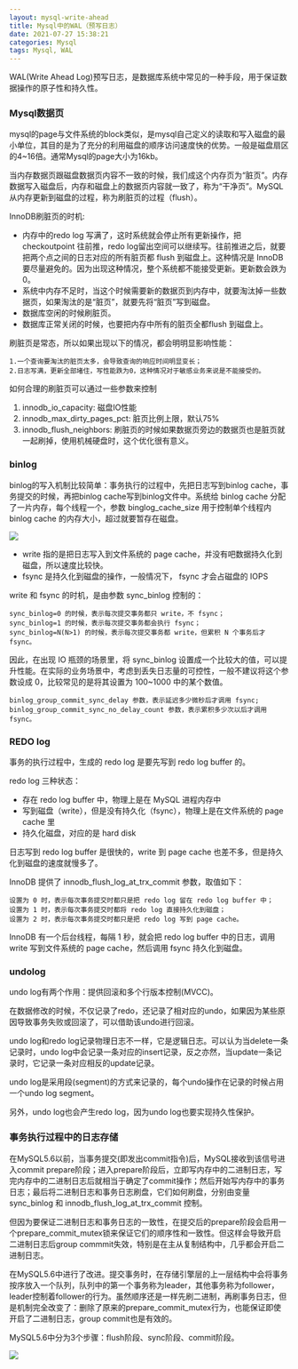 ```yaml
---
layout: mysql-write-ahead
title: Mysql中的WAL（预写日志）
date: 2021-07-27 15:38:21
categories: Mysql
tags: Mysql, WAL
---
```


WAL(Write Ahead Log)预写日志，是数据库系统中常见的一种手段，用于保证数据操作的原子性和持久性。

### Mysql数据页

mysql的page与文件系统的block类似，是mysql自己定义的读取和写入磁盘的最小单位，其目的是为了充分的利用磁盘的顺序访问速度快的优势。一般是磁盘扇区的4~16倍。通常Mysql的page大小为16kb。

当内存数据页跟磁盘数据页内容不一致的时候，我们成这个内存页为“脏页”。内存数据写入磁盘后，内存和磁盘上的数据页内容就一致了，称为“干净页”。MySQL从内存更新到磁盘的过程，称为刷脏页的过程（flush）。

<!--more-->

InnoDB刷脏页的时机:

- 内存中的redo log 写满了，这时系统就会停止所有更新操作，把checkoutpoint 往前推，redo log留出空间可以继续写。往前推进之后，就要把两个点之间的日志对应的所有脏页都 flush 到磁盘上。这种情况是 InnoDB 要尽量避免的。因为出现这种情况，整个系统都不能接受更新。更新数会跌为0。
- 系统中内存不足时，当这个时候需要新的数据页到内存中，就要淘汰掉一些数据页，如果淘汰的是“脏页”，就要先将“脏页”写到磁盘。
- 数据库空闲的时候刷脏页。
- 数据库正常关闭的时候，也要把内存中所有的脏页全都flush 到磁盘上。

刷脏页是常态，所以如果出现以下的情况，都会明明显影响性能：

```
1.一个查询要淘汰的脏页太多，会导致查询的响应时间明显变长；
2.日志写满，更新全部堵住，写性能跌为0，这种情况对于敏感业务来说是不能接受的。
```

如何合理的刷脏页可以通过一些参数来控制

1. innodb_io_capacity: 磁盘IO性能
2. innodb_max_dirty_pages_pct: 脏页比例上限，默认75%
3. innodb_flush_neighbors: 刷脏页的时候如果数据页旁边的数据页也是脏页就一起刷掉，使用机械硬盘时，这个优化很有意义。


### binlog

binlog的写入机制比较简单：事务执行的过程中，先把日志写到binlog cache，事务提交的时候，再把binlog cache写到binlog文件中。系统给 binlog cache 分配了一片内存，每个线程一个，参数 binglog_cache_size 用于控制单个线程内 binlog cache 的内存大小，超过就要暂存在磁盘。


![](https://upload-images.jianshu.io/upload_images/6578832-f121471641dca98d.png?imageMogr2/auto-orient/strip|imageView2/2/w/1142/format/webp)

- write 指的是把日志写入到文件系统的 page cache，并没有吧数据持久化到磁盘，所以速度比较快。
- fsync 是持久化到磁盘的操作，一般情况下， fsync 才会占磁盘的 IOPS

write 和 fsync 的时机，是由参数 sync_binlog 控制的：

```
sync_binlog=0 的时候，表示每次提交事务都只 write，不 fsync；
sync_binlog=1 的时候，表示每次提交事务都会执行 fsync；
sync_binlog=N(N>1) 的时候，表示每次提交事务都 write，但累积 N 个事务后才 fsync。
```

因此，在出现 IO 瓶颈的场景里，将 sync_binlog 设置成一个比较大的值，可以提升性能。在实际的业务场景中，考虑到丢失日志量的可控性，一般不建议将这个参数设成 0，比较常见的是将其设置为 100~1000 中的某个数值。

```
binlog_group_commit_sync_delay 参数，表示延迟多少微秒后才调用 fsync;
binlog_group_commit_sync_no_delay_count 参数，表示累积多少次以后才调用 fsync。
```


### REDO log

事务的执行过程中，生成的 redo log 是要先写到 redo log buffer 的。

redo log 三种状态：

- 存在 redo log buffer 中，物理上是在 MySQL 进程内存中
- 写到磁盘（write），但是没有持久化（fsync），物理上是在文件系统的 page cache 里
- 持久化磁盘，对应的是 hard disk


日志写到 redo log buffer 是很快的，write 到 page cache 也差不多，但是持久化到磁盘的速度就慢多了。

InnoDB 提供了 innodb_flush_log_at_trx_commit 参数，取值如下：


```
设置为 0 时，表示每次事务提交时都只是把 redo log 留在 redo log buffer 中；
设置为 1 时，表示每次事务提交时都将 redo log 直接持久化到磁盘；
设置为 2 时，表示每次事务提交时都只是把 redo log 写到 page cache。
```

InnoDB 有一个后台线程，每隔 1 秒，就会把 redo log buffer 中的日志，调用 write 写到文件系统的 page cache，然后调用 fsync 持久化到磁盘。



### undolog

undo log有两个作用：提供回滚和多个行版本控制(MVCC)。

在数据修改的时候，不仅记录了redo，还记录了相对应的undo，如果因为某些原因导致事务失败或回滚了，可以借助该undo进行回滚。

undo log和redo log记录物理日志不一样，它是逻辑日志。可以认为当delete一条记录时，undo log中会记录一条对应的insert记录，反之亦然，当update一条记录时，它记录一条对应相反的update记录。

undo log是采用段(segment)的方式来记录的，每个undo操作在记录的时候占用一个undo log segment。

另外，undo log也会产生redo log，因为undo log也要实现持久性保护。


### 事务执行过程中的日志存储

在MySQL5.6以前，当事务提交(即发出commit指令)后，MySQL接收到该信号进入commit prepare阶段；进入prepare阶段后，立即写内存中的二进制日志，写完内存中的二进制日志后就相当于确定了commit操作；然后开始写内存中的事务日志；最后将二进制日志和事务日志刷盘，它们如何刷盘，分别由变量 sync_binlog 和 innodb_flush_log_at_trx_commit 控制。

但因为要保证二进制日志和事务日志的一致性，在提交后的prepare阶段会启用一个prepare_commit_mutex锁来保证它们的顺序性和一致性。但这样会导致开启二进制日志后group commmit失效，特别是在主从复制结构中，几乎都会开启二进制日志。

在MySQL5.6中进行了改进。提交事务时，在存储引擎层的上一层结构中会将事务按序放入一个队列，队列中的第一个事务称为leader，其他事务称为follower，leader控制着follower的行为。虽然顺序还是一样先刷二进制，再刷事务日志，但是机制完全改变了：删除了原来的prepare_commit_mutex行为，也能保证即使开启了二进制日志，group commit也是有效的。

MySQL5.6中分为3个步骤：flush阶段、sync阶段、commit阶段。

![](https://images2018.cnblogs.com/blog/733013/201805/733013-20180508203426454-427168291.png)








